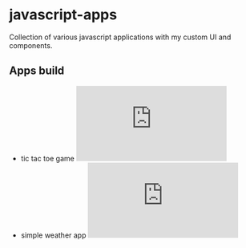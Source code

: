 # javascript-apps
Collection of various javascript applications with my custom UI and components.

## Apps build
- tic tac toe game ![link](https://sethtara.github.io/javascript-apps/tic%20tac%20toe/index.html)
- simple weather app ![link](https://sethtara.github.io/javascript-apps/weather/index.html)
